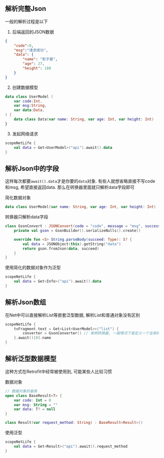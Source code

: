 
## 解析完整Json

一般的解析过程是以下

1. 后端返回的JSON数据

```json
{
    "code":0,
    "msg":"请求成功",
    "data": {
        "name": "彭于晏",
        "age": 27,
        "height": 180
    }
}
```

2. 创建数据模型

```kotlin
data class UserModel (
    var code:Int,
    var msg:String,
    var data:Data,
) {
    data class Data(var name: String, var age: Int, var height: Int)
}
```

3. 发起网络请求

```kotlin
scopeNetLife {
    val data = Get<UserModel>("api").await().data
}
```

## 解析Json中的字段

这样每次都要`await().data`才是你要的`data`对象. 有些人就想省略直接不写code和msg, 希望直接返回data. 那么在转换器里面就只解析data字段即可

简化数据对象

```kotlin
data class UserModel(var name: String, var age: Int, var height: Int)
```

转换器只解析data字段

```kotlin
class GsonConvert : JSONConvert(code = "code", message = "msg", success = "200") {
    private val gson = GsonBuilder().serializeNulls().create()

    override fun <S> String.parseBody(succeed: Type): S? {
        val data = JSONObject(this).getString("data")
        return gson.fromJson(data, succeed)
    }
}
```

使用简化的数据对象作为泛型

```kotlin
scopeNetLife {
    val data = Get<Info>("api").await().data
}
```

## 解析Json数组

在Net中可以直接解析List等嵌套泛型数据, 解析List和普通对象没有区别

```kotlin
scopeNetLife {
    tvFragment.text = Get<List<UserModel>>("list") {
        converter = GsonConverter() // 单例转换器, 一般情况下是定义一个全局转换器
    }.await()[0].name
}
```

## 解析泛型数据模型

这种方式在Retrofit中经常被使用到, 可能某些人比较习惯

数据对象

```kotlin
// 数据对象的基类
open class BaseResult<T> {
    var code: Int = 0
    var msg: String = ""
    var data: T? = null
}

class Result(var request_method: String) : BaseResult<Result>()
```

使用泛型

```kotlin
scopeNetLife {
    val data = Get<Result>("api").await().request_method
}
```
